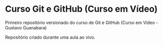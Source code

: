 # Curso Git e GitHub (Curso em Vídeo)
 Primeiro repositório versionado do curso de Git e GitHub (Curso em Vídeo - Gustavo Guanabara)

Repositório criado durante uma aula ao vivo.